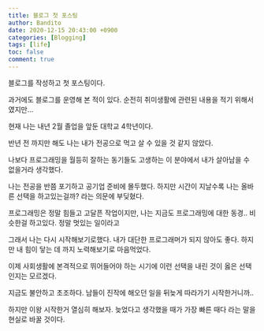 ```yaml
---
title: 블로그 첫 포스팅
author: Bandito
date: 2020-12-15 20:43:00 +0900
categories: [Blogging]
tags: [life]
toc: false
comment: true
---
```


블로그를 작성하고 첫 포스팅이다.

과거에도 블로그를 운영해 본 적이 있다. 순전히 취미생활에 관련된 내용을 적기 위해서였지만...

현재 나는 내년 2월 졸업을 앞둔 대학교 4학년이다.

반년 전 까지만 해도 나는 내가 전공으로 먹고 살 수 있을 것 같지 않았다.

나보다 프로그래밍을 월등히 잘하는 동기들도 고생하는 이 분야에서 내가 살아남을 수 없을거라 생각했다.

나는 전공을 반쯤 포기하고 공기업 준비에 몰두했다.
하지만 시간이 지날수록 나는 올바른 선택을 하고있는걸까? 라는 의문에 부딪혔다.

프로그래밍은 정말 힘들고 고달픈 작업이지만, 나는 지금도 프로그래밍에 대한 동경.. 비슷한걸 하고있다. 정말 멋있는 일이라고

그래서 나는 다시 시작해보기로했다.
내가 대단한 프로그래머가 되지 않아도 좋다. 하지만 내 힘이 닿는 데 까지 노력해보기로 마음먹었다.

이제 사회생활에 본격적으로 뛰어들어야 하는 시기에 이런 선택을 내린 것이 옳은 선택인지는 모르겠다.

지금도 불안하고 초조하다. 남들이 진작에 해오던 일을 뒤늦게 따라가기 시작한거니까..

하지만 이왕 시작한거 열심히 해보자.
늦었다고 생각했을 때가 가장 빠른 때다 라는 말을 현실로 바꿀 것이다.
